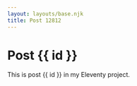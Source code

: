 ```yaml
---
layout: layouts/base.njk
title: Post 12812
---
```


# Post {{ id }}

This is post {{ id }} in my Eleventy project.
